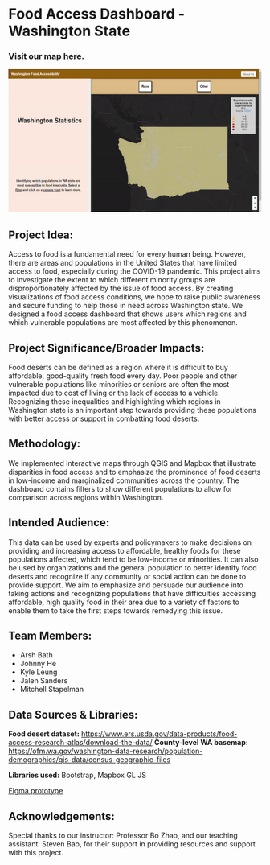 # Food Access Dashboard - Washington State 
### Visit our map [here](https://stpme.github.io/food-access-dashboard-wa/).

![map demo](img/demo.gif)

## Project Idea:
Access to food is a fundamental need for every human being. However, there are areas and populations in the United States that have limited access to food, especially during the COVID-19 pandemic. This project aims to investigate the extent to which different minority groups are disproportionately affected by the issue of food access. By creating visualizations of food access conditions, we hope to raise public awareness and secure funding to help those in need across Washington state. We designed a food access dashboard that shows users which regions and which vulnerable populations are most affected by this phenomenon.

## Project Significance/Broader Impacts: 
Food deserts can be defined as a region where it is difficult to buy affordable, good-quality fresh food every day. Poor people and other vulnerable populations like minorities or seniors are often the most impacted due to cost of living or the lack of access to a vehicle. Recognizing these inequalities and highlighting which regions in Washington state is an important step towards providing these populations with better access or support in combatting food deserts.

## Methodology: 
We implemented interactive maps through QGIS and Mapbox that illustrate disparities in food access and to emphasize the prominence of food deserts in low-income and marginalized communities across the country. The dashboard contains filters to show different populations to allow for comparison across regions within Washington.

## Intended Audience: 
This data can be used by experts and policymakers to make decisions on providing and increasing access to affordable, healthy foods for these populations affected, which tend to be low-income or minorities. It can also be used by organizations and the general population to better identify food deserts and recognize if any community or social action can be done to provide support. We aim to emphasize and persuade our audience into taking actions and recognizing populations that have difficulties accessing affordable, high quality food in their area due to a variety of factors to enable them to take the first steps towards remedying this issue.

## Team Members: 
- Arsh Bath
- Johnny He
- Kyle Leung
- Jalen Sanders
- Mitchell Stapelman

## Data Sources & Libraries:
**Food desert dataset:** https://www.ers.usda.gov/data-products/food-access-research-atlas/download-the-data/
**County-level WA basemap:** https://ofm.wa.gov/washington-data-research/population-demographics/gis-data/census-geographic-files

**Libraries used:** Bootstrap, Mapbox GL JS

[Figma prototype](https://www.figma.com/proto/ZYLyTinyaJQfqvegUBtp6e/GEOG%3A-Design-Prototype?node-id=8-2&scaling=scale-down&page-id=0%3A1&starting-point-node-id=8%3A2)


## Acknowledgements:
Special thanks to our instructor: Professor Bo Zhao, and our teaching assistant: Steven Bao, for their support in providing resources and support with this project.